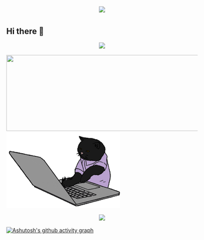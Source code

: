 <!-- 循环字体 -->
<h1 align="center"> <a href="https://sunguoqi.com/"> <img src="https://readme-typing-svg.herokuapp.com/?lines=小孙同学祝您今天愉快!&center=true&size=27&color=B43C7A"> </a> </h1>

## Hi there 👋

<!-- 基本信息 -->
<div align="center"> <img src="![Metrics](https://metrics.lecoq.io/aihhhhhh521?template=classic&base=header%2C%20activity%2C%20community%2C%20repositories%2C%20metadata&base.indepth=false&base.hireable=false&base.skip=false&config.timezone=Asia%2FShanghai)"> </div>

<!-- 水平排列两个图片 -->
<img height="200px" src="https://github-readme-stats.vercel.app/api?username=aihhhhhh521&hide_title=true&hide_border=true&show_icons=trueline_height=21&theme=bear" width="650" />  <img height="200px" src="hacker_a.gif" width="300"/>

<!-- 奖杯 -->
<div align="center"> <img src="https://github-profile-trophy.vercel.app/?username=aihhhhhh521&theme=darkhub" /> </div>

<!-- 活跃值 -->
[![Ashutosh's github activity graph](https://github-readme-activity-graph.vercel.app/graph?username=aihhhhhh521&theme=github)](https://github.com/ashutosh00710/github-readme-activity-graph)

<!--
**aihhhhhh521/aihhhhhh521** is a ✨ _special_ ✨ repository because its `README.md` (this file) appears on your GitHub profile.

Here are some ideas to get you started:

- 🔭 I’m currently working on ...
- 🌱 I’m currently learning ...
- 👯 I’m looking to collaborate on ...
- 🤔 I’m looking for help with ...
- 💬 Ask me about ...
- 📫 How to reach me: ...
- 😄 Pronouns: ...
- ⚡ Fun fact: ...
-->
